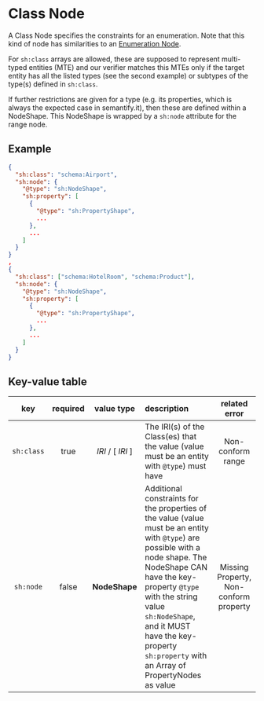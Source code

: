 # Class Node

A Class Node specifies the constraints for an enumeration. Note that this kind of node has similarities to an [Enumeration Node](./Enumeration.md).

For `sh:class` arrays are allowed, these are supposed to represent multi-typed entities (MTE) and our verifier matches this MTEs only if the target entity has all the listed types (see the second example) or subtypes of the type(s) defined in `sh:class`.

 If further restrictions are given for a type (e.g. its properties, which is always the expected case in semantify.it), then these are defined within a NodeShape. This NodeShape is wrapped by a `sh:node` attribute for the range node.

## Example

```json
{
  "sh:class": "schema:Airport",
  "sh:node": {
    "@type": "sh:NodeShape",
    "sh:property": [
      {
        "@type": "sh:PropertyShape",
        ...
      },
      ...
    ]
  }
}
,
{
  "sh:class": ["schema:HotelRoom", "schema:Product"],
  "sh:node": {
    "@type": "sh:NodeShape",
    "sh:property": [
      {
        "@type": "sh:PropertyShape",
        ...
      },
      ...
    ]
  }
}
```

## Key-value table

| key | required | value type | description | related error |
| :---: | :---: | :---: | :--- | :---: |
| `sh:class` | true | _IRI_ / [ *IRI* ] | The IRI(s) of the Class(es) that the value (value must be an entity with `@type`) must have | Non-conform range |
| `sh:node` | false | **NodeShape** | Additional constraints for the properties of the value (value must be an entity with `@type`) are possible with a node shape. The NodeShape CAN have the key-property `@type` with the string value `sh:NodeShape`, and it MUST have the key-property `sh:property` with an Array of PropertyNodes as value | Missing Property, Non-conform property |
